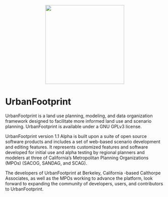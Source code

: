 <p align="center">
<img height="250px" width="250px" src="https://raw.github.com/Calthorpe-Associates/UrbanFootprint/Release-1.1A/calthorpe/server/calthorpe/footprint/sproutcore/apps/fp/resources/images/loading.png">
</p>

UrbanFootprint
==============

UrbanFootprint is a land use planning, modeling, and data organization framework designed to facilitate more informed land use and scenario planning. UrbanFootprint is available under a GNU GPLv3 license. 

UrbanFootprint version 1.1 Alpha is built upon a suite of open source software products and includes a set of web-based scenario development and editing features. It represents customized features and software developed for initial use and alpha testing by regional planners and modelers at three of California’s Metropolitan Planning Organizations (MPOs) (SACOG, SANDAG, and SCAG). 

The developers of UrbanFootprint at Berkeley, California -based Calthorpe Associates, as well as the MPOs working to advance the platform, look forward to expanding the community of developers, users, and contributors to UrbanFootprint. 

